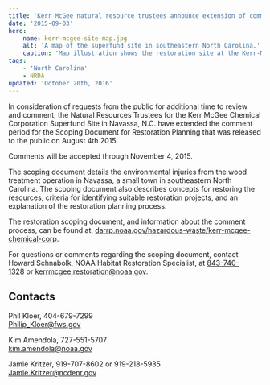 ```yaml
---
title: 'Kerr McGee natural resource trustees announce extension of comment period for the scoping document for restoration planning'
date: '2015-09-03'
hero:
    name: kerr-mcgee-site-map.jpg
    alt: 'A map of the superfund site in southeastern North Carolina.'
    caption: 'Map illustration shows the restoration site at the Kerr-McKee former wood-treatment processing plant in Navassa. Map by NOAA.'
tags:
    - 'North Carolina'
    - NRDA
updated: 'October 20th, 2016'
---
```


In consideration of requests from the public for additional time to review and comment, the Natural Resources Trustees for the Kerr McGee Chemical Corporation Superfund Site in Navassa, N.C. have extended the comment period for the Scoping Document for Restoration Planning that was released to the public on August 4th 2015. 

Comments will be accepted through November 4, 2015.

The scoping document details the environmental injuries from the wood treatment operation in Navassa, a small town in southeastern North Carolina. The scoping document also describes concepts for restoring the resources, criteria for identifying suitable restoration projects, and an explanation of the restoration planning process.

The restoration scoping document, and information about the comment process, can be found at: [darrp.noaa.gov/hazardous-waste/kerr-mcgee-chemical-corp](https://darrp.noaa.gov/hazardous-waste/kerr-mcgee-chemical-corp).

For questions or comments regarding the scoping document, contact Howard Schnabolk, NOAA Habitat Restoration Specialist, at [843-740-1328](tel:843-740-1328) or [kerrmcgee.restoration@noaa.gov](mailto:kerrmcgee.restoration@noaa.gov).

## Contacts

Phil Kloer, 404-679-7299  
[Philip_Kloer@fws.gov](mailto:Philip_Kloer@fws.gov)

Kim Amendola, 727-551-5707  
[kim.amendola@noaa.gov](mailto:kim.amendola@noaa.gov)

Jamie Kritzer, 919-707-8602 or 919-218-5935  
[Jamie.Kritzer@ncdenr.gov](mailto:Jamie.Kritzer@ncdenr.gov)
